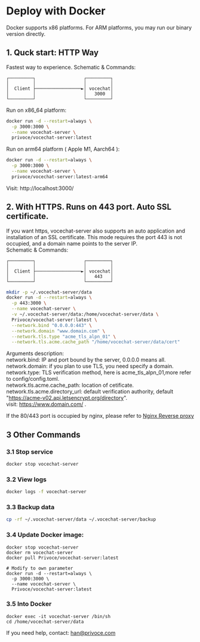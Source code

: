# Deploy with Docker

Docker supports x86 platforms. For ARM platforms, you may run our binary version directly. 

## 1. Quck start:  HTTP Way<span id=id1></span>

Fastest way to experience.
Schematic & Commands:
```
┌─────────┐                  ┌─────────┐  
│         │                  │         │  
│  Client ├─────────────────►│ vocechat│  
│         │                  │   3000  │  
└─────────┘                  └─────────┘  
```
Run on x86_64 platform:
```bash
docker run -d --restart=always \
  -p 3000:3000 \
  --name vocechat-server \
  privoce/vocechat-server:latest
```
Run on arm64 platform ( Apple M1, Aarch64 ):  
```bash
docker run -d --restart=always \
  -p 3000:3000 \
  --name vocechat-server \
  privoce/vocechat-server:latest-arm64
```

Visit: http://localhost:3000/

## 2. With HTTPS. Runs on 443 port. Auto SSL certificate. <span id=id2></span>
If you want https, vocechat-server also supports an auto application and installation of an SSL certificate. This mode requires the port 443 is not occupied, and a domain name points to the server IP.  
Schematic & Commands:
```
┌─────────┐                  ┌─────────┐
│         │                  │         │
│  Client ├─────────────────►│ vocechat│
│         │                  │   443   │
└─────────┘                  └─────────┘
```
```bash
mkdir -p ~/.vocechat-server/data
docker run -d --restart=always \
  -p 443:3000 \
  --name vocechat-server \
  -v ~/.vocechat-server/data:/home/vocechat-server/data \
  Privoce/vocechat-server:latest \
  --network.bind "0.0.0.0:443" \
  --network.domain "www.domain.com" \
  --network.tls.type "acme_tls_alpn_01" \
  --network.tls.acme.cache_path "/home/vocechat-server/data/cert"
```
Arguments description:  
network.bind: IP and port bound by the server, 0.0.0.0 means all.  
network.domain: if you plan to use TLS, you need specify a domain.  
network.type: TLS verification method, here is acme_tls_alpn_01,more refer to config/config.toml.  
network.tls.acme.cache_path: location of cetificate.    
network.tls.acme.directory_url: default verification authority, default "https://acme-v02.api.letsencrypt.org/directory".    
visit: https://www.domain.com/ .

If the 80/443 port is occupied by nginx, please refer to [Nginx Reverse proxy](install-by-docker-nginx.md)


## 3 Other Commands
### 3.1 Stop service
```bash
docker stop vocechat-server
```

### 3.2 View logs
```bash
docker logs -f vocechat-server
```

### 3.3 Backup data
```bash
cp -rf ~/.vocechat-server/data ~/.vocechat-server/backup
```

### 3.4 Update Docker image:
```shell
docker stop vocechat-server
docker rm vocechat-server
docker pull Privoce/vocechat-server:latest

# Modify to own parameter
docker run -d --restart=always \
  -p 3000:3000 \
  --name vocechat-server \
  Privoce/vocechat-server:latest  
```

### 3.5 Into Docker 
```shell
docker exec -it vocechat-server /bin/sh
cd /home/vocechat-server/data
```
If you need help, contact: han@privoce.com
